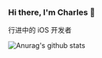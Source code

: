### Hi there, I'm Charles 👋
行进中的 iOS 开发者

<!--
**ysCharles/ysCharles** is a ✨ _special_ ✨ repository because its `README.md` (this file) appears on your GitHub profile.

Here are some ideas to get you started:

- 🔭 I’m currently working on ...
- 🌱 I’m currently learning ...
- 👯 I’m looking to collaborate on ...
- 🤔 I’m looking for help with ...
- 💬 Ask me about ...
- 📫 How to reach me: ...
- 😄 Pronouns: ...
- ⚡ Fun fact: ...
-->


![Anurag's github stats](https://github-readme-stats.vercel.app/api?username=ysCharles&theme=onedark)

<!--
![Anurag's github stats](https://github-readme-stats.vercel.app/api?username=ysCharles&theme=cobalt)
![Anurag's github stats](https://github-readme-stats.vercel.app/api?username=ysCharles&theme=synthwave)
![Anurag's github stats](https://github-readme-stats.vercel.app/api?username=ysCharles&theme=highcontrast)
![Anurag's github stats](https://github-readme-stats.vercel.app/api?username=ysCharles&theme=dracula)
![Anurag's github stats](https://github-readme-stats.vercel.app/api?username=ysCharles&theme=dark)
![Anurag's github stats](https://github-readme-stats.vercel.app/api?username=ysCharles&theme=radical)
![Anurag's github stats](https://github-readme-stats.vercel.app/api?username=ysCharles&theme=merko)
![Anurag's github stats](https://github-readme-stats.vercel.app/api?username=ysCharles&theme=gruvbox)
![Anurag's github stats](https://github-readme-stats.vercel.app/api?username=ysCharles&theme=tokyonight)
-->
